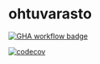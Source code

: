 # ohtuvarasto

[![GHA workflow badge](https://github.com/lahgit/ohtuvarasto/workflows/CI/badge.svg)](https://github.com/lahgit/ohtuvarasto/actions)

[![codecov](https://codecov.io/gh/lahgit/ohtuvarasto/graph/badge.svg?token=G2CWTDR3NE)](https://codecov.io/gh/lahgit/ohtuvarasto)
